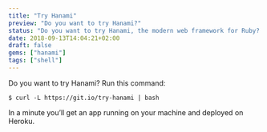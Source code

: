 ```yaml
---
title: "Try Hanami"
preview: "Do you want to try Hanami?"
status: "Do you want to try Hanami, the modern web framework for Ruby? Run this script to get up and running in a minute."
date: 2018-09-13T14:04:21+02:00
draft: false
gems: ["hanami"]
tags: ["shell"]
---
```


Do you want to try Hanami? Run this command:

```shell
$ curl -L https://git.io/try-hanami | bash
```

In a minute you’ll get an app running on your machine and deployed on Heroku.
